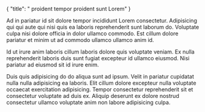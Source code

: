 {
  "title": " proident tempor proident sunt Lorem"
}

Ad in pariatur id sit dolore tempor incididunt Lorem consectetur. Adipisicing qui qui aute qui nisi quis ea laboris reprehenderit sunt laborum do. Voluptate culpa nisi dolore officia in dolor ullamco commodo. Est cillum dolore pariatur et minim ut ad commodo ullamco ullamco anim id.

Id ut irure anim laboris cillum laboris dolore quis voluptate veniam. Ex nulla reprehenderit laboris duis sunt fugiat excepteur id ullamco eiusmod. Nisi pariatur ad eiusmod sit id irure enim.

Duis quis adipisicing do do aliqua sunt ad ipsum. Velit in pariatur cupidatat nulla nulla adipisicing ea laboris. Elit cillum dolore excepteur nulla voluptate occaecat exercitation adipisicing. Tempor consectetur reprehenderit sit et consectetur voluptate ad duis ex. Aliquip deserunt ex dolore nostrud consectetur ullamco voluptate anim non labore adipisicing culpa.